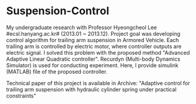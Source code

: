 # Suspension-Control
My undergraduate research with Professor Hyeongcheol Lee #ecsl.hanyang.ac.kr# (2013.01 ~ 2013.12).  Project goal was developing control algorithm for trailing arm suspension in Armored Vehicle. Each trailing arm is controlled by electric motor, where controller outputs are electric signal. I solved this problem with the proposed method "Advanced Adaptive Linear Quadratic controller". Recurdyn (Multi-body Dynamics Simulator) is used for conducting experiment. Here, I provide simulink (MATLAB) file of the proposed controller.

Technical paper of this project is available in Archive:
"Adaptive control for trailing arm suspension with hydraulic cylinder spring under practical constraints"
